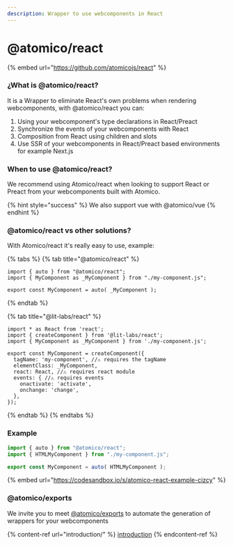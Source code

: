 ```yaml
---
description: Wrapper to use webcomponents in React
---
```


# @atomico/react

{% embed url="https://github.com/atomicojs/react" %}

### ¿What is @atomico/react?

It is a Wrapper to eliminate React's own problems when rendering webcomponents, with @atomico/react you can:

1. Using your webcomponent's type declarations in React/Preact
2. Synchronize the events of your webcomponents with React
3. Composition from React using children and slots
4. Use SSR of your webcomponents in React/Preact based environments for example Next.js

### When to use @atomico/react?

We recommend using Atomico/react when looking to support React or Preact from your webcomponents built with Atomico.

{% hint style="success" %}
We also support vue with @atomico/vue
{% endhint %}

### @atomico/react vs other solutions?

With Atomico/react it's really easy to use, example:&#x20;

{% tabs %}
{% tab title="@atomico/react" %}
```tsx
import { auto } from "@atomico/react";
import { MyComponent as _MyComponent } from "./my-component.js";

export const MyComponent = auto( _MyComponent );
```
{% endtab %}

{% tab title="@lit-labs/react" %}
```tsx
import * as React from 'react';
import { createComponent } from '@lit-labs/react';
import { MyComponent as _MyComponent } from './my-component.js';

export const MyComponent = createComponent({
  tagName: 'my-component', //⚠️ requires the tagName
  elementClass: _MyComponent, 
  react: React, //⚠️ requires react module
  events: { //⚠️ requires events
    onactivate: 'activate',
    onchange: 'change',
  },
});
```
{% endtab %}
{% endtabs %}

### Example

```jsx
import { auto } from "@atomico/react";
import { HTMLMyComponent } from "./my-component.js";

export const MyComponent = auto( HTMLMyComponent );
```

{% embed url="https://codesandbox.io/s/atomico-react-example-cizcy" %}

### @atomico/exports

We invite you to meet [@atomico/exports](atomico-react.md#atomico-exports) to automate the generation of wrappers for your webcomponents

{% content-ref url="introduction/" %}
[introduction](introduction/)
{% endcontent-ref %}
